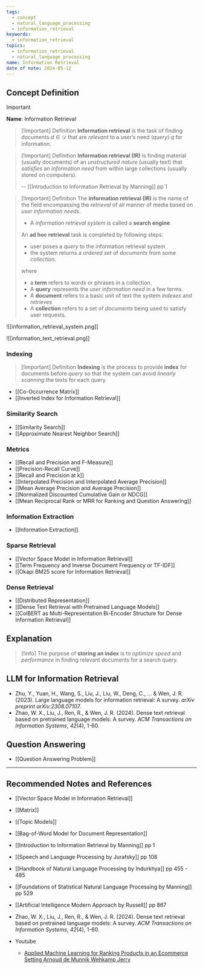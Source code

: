 ```yaml
---
tags:
  - concept
  - natural_language_processing
  - information_retrieval
keywords:
  - information_retrieval
topics:
  - information_retrieval
  - natural_language_processing
name: Information Retrieval
date of note: 2024-05-12
---
```


## Concept Definition

>[!important]
>**Name**: Information Retrieval

>[!important] Definition
>**Information retrieval** is the task of finding documents $d\in \mathcal{D}$ that are *relevant* to a user’s need (*query*) $q$ for   information.

>[!important] Definition
>**Information retrieval (IR)** is finding material (usually documents) of an *unstructured nature* (usually text) that *satisfies* an *information need* from within large collections (usually stored on computers).
>
>--  [[Introduction to Information Retrieval by Manning]] pp 1

>[!important] Definition
>The **information retrieval (IR)** is the name of the field encompassing the *retrieval* of all  manner of media based on *user information needs*.
>- A *information retrieval system* is called a **search engine**.
>  
>  
>An **ad hoc retrieval** task is completed by following steps:
>- user poses a *query* to the information retrieval system
>- the system returns a *ordered set* of *documents* from some *collection.*
>  
>where    
>- a **term** refers to words or phrases in a collection.
>- A **query** represents the *user information need* in a few terms.
>- A **document** refers to a basic unit of text the system *indexes* and *retrieves*
>- A **collection** refers to a set of *documents* being used to satisfy user requests.


![[information_retrieval_system.png]]


![[information_text_retrieval.png]]

### Indexing

>[!important] Definition
>**Indexing** is the process to provide **index** for documents before *query* so that the system can avoid *linearly scanning*  the texts for each query. 

- [[Co-Occurrence Matrix]]
- [[Inverted Index for Information Retrieval]]


### Similarity Search

- [[Similarity Search]]
- [[Approximate Nearest Neighbor Search]]


### Metrics

- [[Recall and Precision and F-Measure]]
- [[Precision-Recall Curve]]
- [[Recall and Precision at k]]
- [[Interpolated Precision and Interpolated Average Precision]]
- [[Mean Average Precision and Average Precision]]
- [[Normalized Discounted Cumulative Gain or NDCG]]
- [[Mean Reciprocal Rank or MRR for Ranking and Question Answering]]



### Information Extraction

- [[Information Extraction]]

### Sparse Retrieval

- [[Vector Space Model in Information Retrieval]]
- [[Term Frequency and Inverse Document Frequency or TF-IDF]]
- [[Okapi BM25 score for Information Retrieval]]

### Dense Retrieval

- [[Distributed Representation]]
- [[Dense Text Retrieval with Pretrained Language Models]]
- [[ColBERT as Multi-Representation Bi-Encoder Structure for Dense Information Retrieval]]



## Explanation

>[!info]
>The purpose of **storing an index** is to *optimize speed* and *performance* in finding relevant documents for a search query.



## LLM for Information Retrieval

- Zhu, Y., Yuan, H., Wang, S., Liu, J., Liu, W., Deng, C., ... & Wen, J. R. (2023). Large language models for information retrieval: A survey. _arXiv preprint arXiv:2308.07107_.
- Zhao, W. X., Liu, J., Ren, R., & Wen, J. R. (2024). Dense text retrieval based on pretrained language models: A survey. _ACM Transactions on Information Systems_, _42_(4), 1-60. 


## Question Answering

- [[Question Answering Problem]]



-----------
##  Recommended Notes and References

- [[Vector Space Model in Information Retrieval]]
- [[Matrix]]
- [[Topic Models]]
- [[Bag-of-Word Model for Document Representation]]



- [[Introduction to Information Retrieval by Manning]] pp 1
- [[Speech and Language Processing by Jurafsky]] pp 108
- [[Handbook of Natural Language Processing by Indurkhya]] pp 455 - 485
- [[Foundations of Statistical Natural Language Processing by Manning]] pp 529
- [[Artificial Intelligence Modern Approach by Russell]] pp 867

- Zhao, W. X., Liu, J., Ren, R., & Wen, J. R. (2024). Dense text retrieval based on pretrained language models: A survey. _ACM Transactions on Information Systems_, _42_(4), 1-60. 

- Youtube
	- [Applied Machine Learning for Ranking Products in an Ecommerce Setting Arnoud de Munnik Wehkamp Jerry](https://www.youtube.com/watch?v=6BGCn3h59nA)